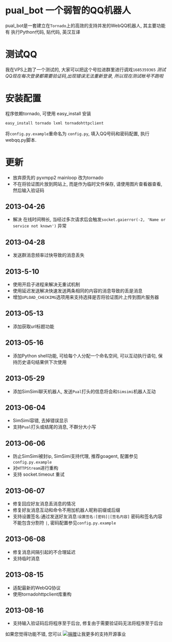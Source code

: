 # pual_bot 一个弱智的QQ机器人
pual_bot是一套建立在`Tornado`上的高效的支持并发的WebQQ机器人, 其主要功能有 执行Python代码, 贴代码, 英汉互译

# 测试QQ
我在VPS上跑了一个测试的, 大家可以把这个号拉进群里进行调戏`1685359365`
*测试QQ现在每次登录都需要验证码,出现错误无法重新登录, 所以现在测试帐号不跑啦*

# 安装配置
程序依赖tornado, 可使用 easy_install 安装
```bash
easy_install tornado lxml tornadohttpclient
```

将`config.py.example`重命名为 `config.py`, 填入QQ号码和密码配置, 执行webqq.py脚本. 

# 更新
* 放弃原先的 pyxmpp2 mainloop 改为tornado
* 不在将验证图片放到网站上, 而是作为临时文件保存, 请使用图片查看器查看, 然后输入验证码

## 2013-04-26
* 解决 在线时间稍长, 当经过多次请求后会触发`socket.gaierror(-2, 'Name or service not known')` 异常

## 2013-04-28
* 发送群消息频率过快导致的消息丢失

## 2013-5-10
* 使用开启子进程来解决无重试机制
* 使用延迟发送解决快速发送两条相同的内容的消息导致的丢是消息
* 增加`UPLOAD_CHECKIMG`选项用来支持选择是否将验证图片上传到图片服务器

## 2013-05-13
* 添加获取url标题功能

## 2013-05-16
* 添加Python shell功能, 可给每个人分配一个命名空间, 可以互动执行语句, 保持历史语句结果供下次使用

## 2013-05-29
* 添加SimSimi聊天机器人, 发送`Pual`打头的信息将会和`Simsimi`机器人互动

## 2013-06-04
* SimSimi容错, 去掉错误显示
* 支持`Pual`打头或结尾的消息, 不群分大小写

## 2013-06-06
* 防止SimSimi被封ip, SimSimi支持代理, 推荐goagent, 配置参见`config.py.example`
* 对`HTTPStream`进行重构
* 支持 socket.timeout 重试

## 2013-06-07
* 修复回应好友消息丢消息的情况
* 修复好友消息互动和命令不用加机器人昵称前缀或后缀
* 支持设置签名:通过发送好友消息:`设置签名:[密码]|[签名内容]` 密码和签名内容不能包含分割符 `|`, 密码配置参见`config.py.example`

## 2013-06-08
* 修复消息间隔引起的不合理延迟
* 支持临时消息

## 2013-08-15
* 适配最新的WebQQ协议
* 使用tornadohttpclient库重构

## 2013-08-16
* 支持输入验证码后将程序至于后台, 修复由于需要验证码无法将程序至于后台

如果您觉得功能不错, 您可以 [![捐赠](https://img.alipay.com/sys/personalprod/style/mc/btn-index.png)](http://me.alipay.com/woodd)让我更多的支持开源事业
